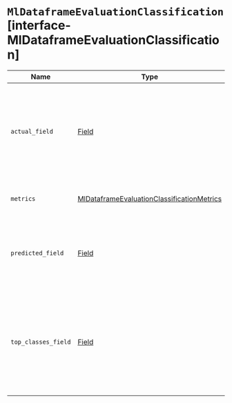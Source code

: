 # `MlDataframeEvaluationClassification` [interface-MlDataframeEvaluationClassification]

| Name | Type | Description |
| - | - | - |
| `actual_field` | [Field](./Field.md) | The field of the index which contains the ground truth. The data type of this field can be boolean or integer. If the data type is integer, the value has to be either 0 (false) or 1 (true). |
| `metrics` | [MlDataframeEvaluationClassificationMetrics](./MlDataframeEvaluationClassificationMetrics.md) | Specifies the metrics that are used for the evaluation. |
| `predicted_field` | [Field](./Field.md) | The field in the index which contains the predicted value, in other words the results of the classification analysis. |
| `top_classes_field` | [Field](./Field.md) | The field of the index which is an array of documents of the form { "class_name": XXX, "class_probability": YYY } . This field must be defined as nested in the mappings. |
